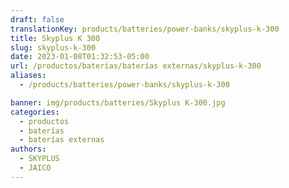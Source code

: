 ```yaml
---
draft: false
translationKey: products/batteries/power-banks/skyplus-k-300
title: Skyplus K 300
slug: skyplus-k-300
date: 2023-01-08T01:32:53-05:00
url: /productos/baterías/baterías externas/skyplus-k-300
aliases:
  - /products/batteries/power-banks/skyplus-k-300

banner: img/products/batteries/Skyplus K-300.jpg
categories:
  - productos
  - baterías
  - baterías externas
authors:
  - SKYPLUS
  - JAICO
---
```

